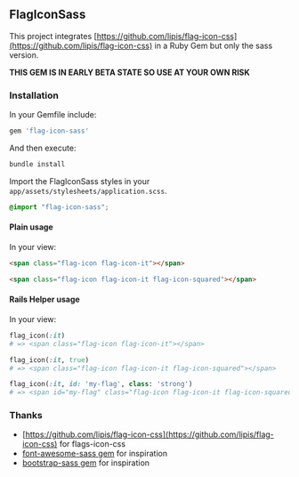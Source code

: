 FlagIconSass
---

This project integrates [https://github.com/lipis/flag-icon-css](https://github.com/lipis/flag-icon-css) in a Ruby Gem but only the sass version.

**THIS GEM IS IN EARLY BETA STATE SO USE AT YOUR OWN RISK**

### Installation

In your Gemfile include:

```ruby
gem 'flag-icon-sass'
```

And then execute:

```sh
bundle install
```

Import the FlagIconSass styles in your `app/assets/stylesheets/application.scss`.

```scss
@import "flag-icon-sass";
```

#### Plain usage

In your view:

```html
<span class="flag-icon flag-icon-it"></span>
```

```html
<span class="flag-icon flag-icon-it flag-icon-squared"></span>
```

#### Rails Helper usage

In your view:

```ruby
flag_icon(:it)
# => <span class="flag-icon flag-icon-it"></span>
```

```ruby
flag_icon(:it, true)
# => <span class="flag-icon flag-icon-it flag-icon-squared"></span>
```

```ruby
flag_icon(:it, id: 'my-flag', class: 'strong')
# => <span id="my-flag" class="flag-icon flag-icon-it flag-icon-squared strong"></span>
```

### Thanks

* [https://github.com/lipis/flag-icon-css](https://github.com/lipis/flag-icon-css) for flags-icon-css
* [font-awesome-sass gem](https://github.com/FortAwesome/font-awesome-sass) for inspiration
* [bootstrap-sass gem](https://github.com/twbs/bootstrap-sass) for inspiration